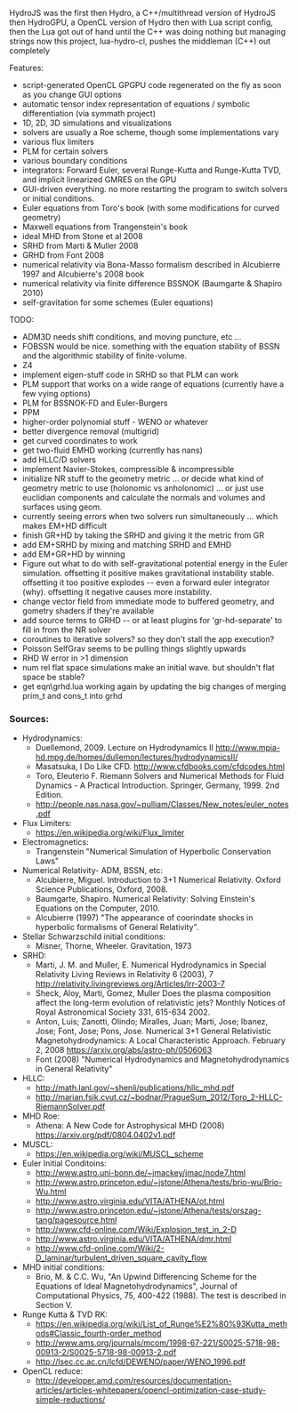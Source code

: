 HydroJS was the first
then Hydro, a C++/multithread version of HydroJS
then HydroGPU, a OpenCL version of Hydro
then with Lua script config, 
then the Lua got out of hand until the C++ was doing nothing but managing strings
now this project, lua-hydro-cl, pushes the middleman (C++) out completely


Features:
- script-generated OpenCL GPGPU code regenerated on the fly as soon as you change GUI options
- automatic tensor index representation of equations / symbolic differentiation (via symmath project)
- 1D, 2D, 3D simulations and visualizations
- solvers are usually a Roe scheme, though some implementations vary
- various flux limiters
- PLM for certain solvers
- various boundary conditions
- integrators: Forward Euler, several Runge-Kutta and Runge-Kutta TVD, and implicit linearized GMRES on the GPU
- GUI-driven everything.  no more restarting the program to switch solvers or initial conditions.
- Euler equations from Toro's book (with some modifications for curved geometry) 
- Maxwell equations from Trangenstein's book
- ideal MHD from Stone et al 2008
- SRHD from Marti & Muller 2008
- GRHD from Font 2008
- numerical relativity via Bona-Masso formalism described in Alcubierre 1997 and Alcubierre's 2008 book
- numerical relativity via finite difference BSSNOK (Baumgarte & Shapiro 2010)
- self-gravitation for some schemes (Euler equations)

TODO:
- ADM3D needs shift conditions, and moving puncture, etc ...
- FOBSSN would be nice.  something with the equation stability of BSSN and the algorithmic stability of finite-volume.
- Z4
- implement eigen-stuff code in SRHD so that PLM can work 
- PLM support that works on a wide range of equations (currently have a few vying options)
- PLM for BSSNOK-FD and Euler-Burgers
- PPM
- higher-order polynomial stuff - WENO or whatever
- better divergence removal (multigrid)
- get curved coordinates to work
- get two-fluid EMHD working (currently has nans)
- add HLLC/D solvers
- implement Navier-Stokes, compressible & incompressible
- initialize NR stuff to the geometry metric ... or decide what kind of geometry metric to use (holonomic vs anholonomic) ... or just use euclidian components and calculate the normals and volumes and surfaces using geom.
- currently seeing errors when two solvers run simultaneously ... which makes EM+HD difficult
- finish GR+HD by taking the SRHD and giving it the metric from GR
- add EM+SRHD by mixing and matching SRHD and EMHD
- add EM+GR+HD by winning
- Figure out what to do with self-gravitational potential energy in the Euler simulation.  offsetting it positive makes gravitational instability stable.  offsetting it too positive explodes -- even a forward euler integrator (why).  offsetting it negative causes more instability.
- change vector field from immediate mode to buffered geometry, and gometry shaders if they're available
- add source terms to GRHD -- or at least plugins for 'gr-hd-separate' to fill in from the NR solver
- coroutines to iterative solvers?  so they don't stall the app execution?
- Poisson SelfGrav seems to be pulling things slightly upwards
- RHD W error in >1 dimension
- num rel flat space simulations make an initial wave.  but shouldn't flat space be stable?
- get eqn\grhd.lua working again by updating the big changes of merging prim_t and cons_t into grhd

### Sources:

* Hydrodynamics:
	* Duellemond, 2009. Lecture on Hydrodynamics II http://www.mpia-hd.mpg.de/homes/dullemon/lectures/hydrodynamicsII/ 
	* Masatsuka, I Do Like CFD.  http://www.cfdbooks.com/cfdcodes.html 
	* Toro, Eleuterio F. Riemann Solvers and Numerical Methods for Fluid Dynamics - A Practical Introduction. Springer, Germany, 1999. 2nd Edition.
	* http://people.nas.nasa.gov/~pulliam/Classes/New_notes/euler_notes.pdf
* Flux Limiters:
	* https://en.wikipedia.org/wiki/Flux_limiter
* Electromagnetics:
	* Trangenstein "Numerical Simulation of Hyperbolic Conservation Laws"
* Numerical Relativity- ADM, BSSN, etc:
	* Alcubierre, Miguel. Introduction to 3+1 Numerical Relativity. Oxford Science Publications, Oxford, 2008.
	* Baumgarte, Shapiro. Numerical Relativity: Solving Einstein's Equations on the Computer, 2010.
	* Alcubierre (1997) "The appearance of coorindate shocks in hyperbolic formalisms of General Relativity".
* Stellar Schwarzschild initial conditions:
	* Misner, Thorne, Wheeler. Gravitation, 1973
* SRHD:
	* Marti, J. M. and Muller, E. Numerical Hydrodynamics in Special Relativity Living Reviews in Relativity 6 (2003), 7 http://relativity.livingreviews.org/Articles/lrr-2003-7
	* Sheck, Aloy, Marti, Gomez, Muller Does the plasma composition affect the long-term evolution of relativistic jets? Monthly Notices of Royal Astronomical Society 331, 615-634 2002.
	* Anton, Luis; Zanotti, Olindo; Miralles, Juan; Marti, Jose; Ibanez, Jose; Font, Jose; Pons, Jose. Numerical 3+1 General Relativistic Magnetohydrodynamics: A Local Characteristic Approach. February 2, 2008 https://arxiv.org/abs/astro-ph/0506063
	* Font (2008) "Numerical Hydrodynamics and Magnetohydrodynamics in General Relativity"
* HLLC:
	* http://math.lanl.gov/~shenli/publications/hllc_mhd.pdf
	* http://marian.fsik.cvut.cz/~bodnar/PragueSum_2012/Toro_2-HLLC-RiemannSolver.pdf
* MHD Roe:
	* Athena: A New Code for Astrophysical MHD (2008) https://arxiv.org/pdf/0804.0402v1.pdf
* MUSCL:
	* https://en.wikipedia.org/wiki/MUSCL_scheme
* Euler Initial Conditoins:
	* http://www.astro.uni-bonn.de/~jmackey/jmac/node7.html
	* http://www.astro.princeton.edu/~jstone/Athena/tests/brio-wu/Brio-Wu.html
	* http://www.astro.virginia.edu/VITA/ATHENA/ot.html
	* http://www.astro.princeton.edu/~jstone/Athena/tests/orszag-tang/pagesource.html
	* http://www.cfd-online.com/Wiki/Explosion_test_in_2-D
	* http://www.astro.virginia.edu/VITA/ATHENA/dmr.html
	* http://www.cfd-online.com/Wiki/2-D_laminar/turbulent_driven_square_cavity_flow
* MHD initial conditions:
	* Brio, M. & C.C. Wu, "An Upwind Differencing Scheme for the Equations of Ideal Magnetohydrodynamics", Journal of Computational Physics, 75, 400-422 (1988). The test is described in Section V.
* Runge Kutta & TVD RK:
	* https://en.wikipedia.org/wiki/List_of_Runge%E2%80%93Kutta_methods#Classic_fourth-order_method	
	* http://www.ams.org/journals/mcom/1998-67-221/S0025-5718-98-00913-2/S0025-5718-98-00913-2.pdf
	* http://lsec.cc.ac.cn/lcfd/DEWENO/paper/WENO_1996.pdf
* OpenCL reduce:
	* http://developer.amd.com/resources/documentation-articles/articles-whitepapers/opencl-optimization-case-study-simple-reductions/
